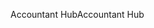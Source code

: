<span data-ttu-id="ef712-101">Accountant Hub</span><span class="sxs-lookup"><span data-stu-id="ef712-101">Accountant Hub</span></span>
